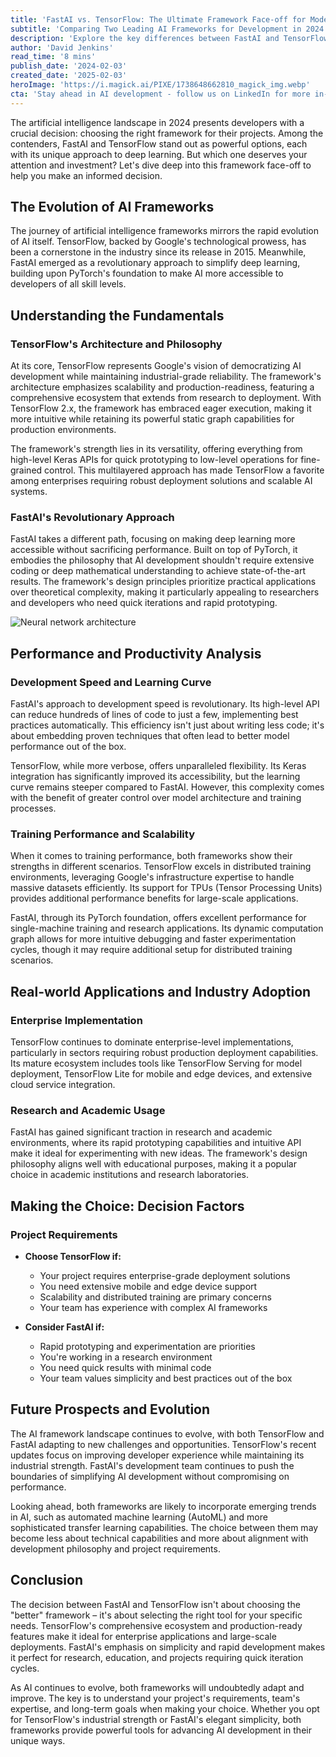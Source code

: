 ```yaml
---
title: 'FastAI vs. TensorFlow: The Ultimate Framework Face-off for Modern AI Development'
subtitle: 'Comparing Two Leading AI Frameworks for Development in 2024'
description: 'Explore the key differences between FastAI and TensorFlow in 2024, comparing their architectures, performance, and ideal use cases. Learn which framework best suits your AI development needs, from enterprise-scale deployments to rapid prototyping and research applications.'
author: 'David Jenkins'
read_time: '8 mins'
publish_date: '2024-02-03'
created_date: '2025-02-03'
heroImage: 'https://i.magick.ai/PIXE/1738648662810_magick_img.webp'
cta: 'Stay ahead in AI development - follow us on LinkedIn for more in-depth framework comparisons and expert insights into the evolving world of artificial intelligence!'
---
```


The artificial intelligence landscape in 2024 presents developers with a crucial decision: choosing the right framework for their projects. Among the contenders, FastAI and TensorFlow stand out as powerful options, each with its unique approach to deep learning. But which one deserves your attention and investment? Let's dive deep into this framework face-off to help you make an informed decision.

## The Evolution of AI Frameworks

The journey of artificial intelligence frameworks mirrors the rapid evolution of AI itself. TensorFlow, backed by Google's technological prowess, has been a cornerstone in the industry since its release in 2015. Meanwhile, FastAI emerged as a revolutionary approach to simplify deep learning, building upon PyTorch's foundation to make AI more accessible to developers of all skill levels.

## Understanding the Fundamentals

### TensorFlow's Architecture and Philosophy

At its core, TensorFlow represents Google's vision of democratizing AI development while maintaining industrial-grade reliability. The framework's architecture emphasizes scalability and production-readiness, featuring a comprehensive ecosystem that extends from research to deployment. With TensorFlow 2.x, the framework has embraced eager execution, making it more intuitive while retaining its powerful static graph capabilities for production environments.

The framework's strength lies in its versatility, offering everything from high-level Keras APIs for quick prototyping to low-level operations for fine-grained control. This multilayered approach has made TensorFlow a favorite among enterprises requiring robust deployment solutions and scalable AI systems.

### FastAI's Revolutionary Approach

FastAI takes a different path, focusing on making deep learning more accessible without sacrificing performance. Built on top of PyTorch, it embodies the philosophy that AI development shouldn't require extensive coding or deep mathematical understanding to achieve state-of-the-art results. The framework's design principles prioritize practical applications over theoretical complexity, making it particularly appealing to researchers and developers who need quick iterations and rapid prototyping.

![Neural network architecture](https://i.magick.ai/PIXE/1738648662814_magick_img.webp)

## Performance and Productivity Analysis

### Development Speed and Learning Curve

FastAI's approach to development speed is revolutionary. Its high-level API can reduce hundreds of lines of code to just a few, implementing best practices automatically. This efficiency isn't just about writing less code; it's about embedding proven techniques that often lead to better model performance out of the box.

TensorFlow, while more verbose, offers unparalleled flexibility. Its Keras integration has significantly improved its accessibility, but the learning curve remains steeper compared to FastAI. However, this complexity comes with the benefit of greater control over model architecture and training processes.

### Training Performance and Scalability

When it comes to training performance, both frameworks show their strengths in different scenarios. TensorFlow excels in distributed training environments, leveraging Google's infrastructure expertise to handle massive datasets efficiently. Its support for TPUs (Tensor Processing Units) provides additional performance benefits for large-scale applications.

FastAI, through its PyTorch foundation, offers excellent performance for single-machine training and research applications. Its dynamic computation graph allows for more intuitive debugging and faster experimentation cycles, though it may require additional setup for distributed training scenarios.

## Real-world Applications and Industry Adoption

### Enterprise Implementation

TensorFlow continues to dominate enterprise-level implementations, particularly in sectors requiring robust production deployment capabilities. Its mature ecosystem includes tools like TensorFlow Serving for model deployment, TensorFlow Lite for mobile and edge devices, and extensive cloud service integration.

### Research and Academic Usage

FastAI has gained significant traction in research and academic environments, where its rapid prototyping capabilities and intuitive API make it ideal for experimenting with new ideas. The framework's design philosophy aligns well with educational purposes, making it a popular choice in academic institutions and research laboratories.

## Making the Choice: Decision Factors

### Project Requirements

- **Choose TensorFlow if:**
  * Your project requires enterprise-grade deployment solutions
  * You need extensive mobile and edge device support
  * Scalability and distributed training are primary concerns
  * Your team has experience with complex AI frameworks

- **Consider FastAI if:**
  * Rapid prototyping and experimentation are priorities
  * You're working in a research environment
  * You need quick results with minimal code
  * Your team values simplicity and best practices out of the box

## Future Prospects and Evolution

The AI framework landscape continues to evolve, with both TensorFlow and FastAI adapting to new challenges and opportunities. TensorFlow's recent updates focus on improving developer experience while maintaining its industrial strength. FastAI's development team continues to push the boundaries of simplifying AI development without compromising on performance.

Looking ahead, both frameworks are likely to incorporate emerging trends in AI, such as automated machine learning (AutoML) and more sophisticated transfer learning capabilities. The choice between them may become less about technical capabilities and more about alignment with development philosophy and project requirements.

## Conclusion

The decision between FastAI and TensorFlow isn't about choosing the "better" framework – it's about selecting the right tool for your specific needs. TensorFlow's comprehensive ecosystem and production-ready features make it ideal for enterprise applications and large-scale deployments. FastAI's emphasis on simplicity and rapid development makes it perfect for research, education, and projects requiring quick iteration cycles.

As AI continues to evolve, both frameworks will undoubtedly adapt and improve. The key is to understand your project's requirements, team's expertise, and long-term goals when making your choice. Whether you opt for TensorFlow's industrial strength or FastAI's elegant simplicity, both frameworks provide powerful tools for advancing AI development in their unique ways.